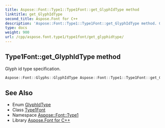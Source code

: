 ```yaml
---
title: Aspose::Font::Type1::Type1Font::get_GlyphIdType method
linktitle: get_GlyphIdType
second_title: Aspose.Font for C++
description: 'Aspose::Font::Type1::Type1Font::get_GlyphIdType method. Glyph id type specification in C++.'
type: docs
weight: 900
url: /cpp/aspose.font.type1/type1font/get_glyphidtype/
---
```

## Type1Font::get_GlyphIdType method


Glyph id type specification.

```cpp
Aspose::Font::Glyphs::GlyphIdType Aspose::Font::Type1::Type1Font::get_GlyphIdType() override
```

## See Also

* Enum [GlyphIdType](../../../aspose.font.glyphs/glyphidtype/)
* Class [Type1Font](../)
* Namespace [Aspose::Font::Type1](../../)
* Library [Aspose.Font for C++](../../../)
